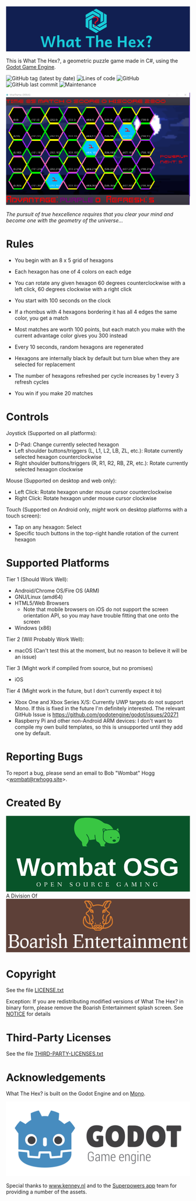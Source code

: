![Banner](banner.png)

This is What The Hex?, a geometric puzzle game made in C#, using the [Godot Game Engine](https://godotengine.org).

![GitHub tag (latest by date)](https://img.shields.io/github/v/tag/rwhogg/what-the-hex?style=social)
![Lines of code](https://img.shields.io/tokei/lines/github/rwhogg/what-the-hex?style=social)
![GitHub](https://img.shields.io/github/license/rwhogg/what-the-hex?style=social)
![GitHub last commit](https://img.shields.io/github/last-commit/rwhogg/what-the-hex?style=social)
![Maintenance](https://img.shields.io/maintenance/yes/2021?style=social)

![Screenshot](screenshot.png)

_The pursuit of true hexcellence requires that you clear your mind and become one with the geometry of the universe..._

# Rules

* You begin with an 8 x 5 grid of hexagons

* Each hexagon has one of 4 colors on each edge

* You can rotate any given hexagon 60 degrees counterclockwise with a left click, 60 degrees clockwise with a right click

* You start with 100 seconds on the clock

* If a rhombus with 4 hexagons bordering it has all 4 edges the same color, you get a match

* Most matches are worth 100 points, but each match you make with the current advantage color gives you 300 instead

* Every 10 seconds, random hexagons are regenerated

* Hexagons are internally black by default but turn blue when they are selected for replacement
* The number of hexagons refreshed per cycle increases by 1 every 3 refresh cycles

* You win if you make 20 matches

# Controls

Joystick (Supported on all platforms):

* D-Pad: Change currently selected hexagon
* Left shoulder buttons/triggers (L, L1, L2, LB, ZL, etc.): Rotate currently selected hexagon counterclockwise
* Right shoulder buttons/triggers (R, R1, R2, RB, ZR, etc.): Rotate currently selected hexagon clockwise

Mouse (Supported on desktop and web only):

* Left Click: Rotate hexagon under mouse cursor counterclockwise
* Right Click: Rotate hexagon under mouse cursor clockwise

Touch (Supported on Android only, _might_ work on desktop platforms with a touch screen):

* Tap on any hexagon: Select
* Specific touch buttons in the top-right handle rotation of the current hexagon

# Supported Platforms

Tier 1 (Should Work Well):

* Android/Chrome OS/Fire OS (ARM)
* GNU/Linux (amd64)
* HTML5/Web Browsers
    * Note that mobile browsers on iOS do not support the screen orientation API, so you may have trouble fitting that one onto the screen
* Windows (x86)

Tier 2 (Will Probably Work Well):

* macOS (Can't test this at the moment, but no reason to believe it will be an issue)

Tier 3 (Might work if compiled from source, but no promises)

* iOS

Tier 4 (Might work in the future, but I don't currently expect it to)

* Xbox One and Xbox Series X/S: Currently UWP targets do not support Mono. If this is fixed in the future I'm definitely interested. The relevant GitHub Issue is https://github.com/godotengine/godot/issues/20271
* Raspberry Pi and other non-Android ARM devices: I don't want to compile my own build templates, so this is unsupported until they add one by default.

# Reporting Bugs

To report a bug, please send an email to Bob "Wombat" Hogg &lt;wombat@rwhogg.site&gt;.

# Created By

![Wombat OSG](wombat-osg.png)
A Division Of
![Boarish Entertainment](boarish-entertainment.png)

# Copyright

See the file [LICENSE.txt](LICENSE.txt)

Exception: If you are redistributing modified versions of What The Hex? in binary form, please remove
the Boarish Entertainment splash screen. See [NOTICE](NOTICE) for details

# Third-Party Licenses

See the file [THIRD-PARTY-LICENSES.txt](project/THIRD-PARTY-LICENSES.txt)

# Acknowledgements

What The Hex? is built on the Godot Engine and on [Mono](https://www.mono-project.com/).

![Godot Logo](godot_logo.svg)

Special thanks to www.kenney.nl and to the [Superpowers app](http://superpowers-html5.com/) team for providing a number of the assets.
